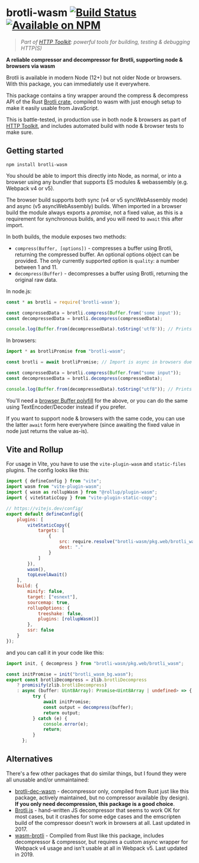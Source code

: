 # brotli-wasm [![Build Status](https://github.com/httptoolkit/brotli-wasm/workflows/CI/badge.svg)](https://github.com/httptoolkit/brotli-wasm/actions) [![Available on NPM](https://img.shields.io/npm/v/brotli-wasm.svg)](https://npmjs.com/package/brotli-wasm)

> _Part of [HTTP Toolkit](https://httptoolkit.tech): powerful tools for building, testing & debugging HTTP(S)_

**A reliable compressor and decompressor for Brotli, supporting node & browsers via wasm**

Brotli is available in modern Node (12+) but not older Node or browsers. With this package, you can immediately use it everywhere.

This package contains a tiny wrapper around the compress & decompress API of the Rust [Brotli crate](https://crates.io/crates/brotli), compiled to wasm with just enough setup to make it easily usable from JavaScript.

This is battle-tested, in production use in both node & browsers as part of [HTTP Toolkit](https://httptoolkit.tech/), and includes automated build with node & browser tests to make sure.

## Getting started

```
npm install brotli-wasm
```

You should be able to import this directly into Node, as normal, or into a browser using any bundler that supports ES modules & webassembly (e.g. Webpack v4 or v5).

The browser build supports both sync (v4 or v5 syncWebAssembly mode) and async (v5 asyncWebAssembly) builds. When imported in a browser build the module always exports a _promise_, not a fixed value, as this is a requirement for synchronous builds, and you will need to `await` this after import.

In both builds, the module exposes two methods:

-   `compress(Buffer, [options])` - compresses a buffer using Brotli, returning the compressed buffer. An optional options object can be provided. The only currently supported option is `quality`: a number between 1 and 11.
-   `decompress(Buffer)` - decompresses a buffer using Brotli, returning the original raw data.

In node.js:

```javascript
const * as brotli = require('brotli-wasm');

const compressedData = brotli.compress(Buffer.from('some input'));
const decompressedData = brotli.decompress(compressedData);

console.log(Buffer.from(decompressedData).toString('utf8')); // Prints 'some input'
```

In browsers:

```javascript
import * as brotliPromise from "brotli-wasm";

const brotli = await brotliPromise; // Import is async in browsers due to wasm requirements!

const compressedData = brotli.compress(Buffer.from("some input"));
const decompressedData = brotli.decompress(compressedData);

console.log(Buffer.from(decompressedData).toString("utf8")); // Prints 'some input'
```

You'll need a [browser Buffer polyfill](https://www.npmjs.com/package/browserify-zlib) for the above, or you can do the same using TextEncoder/Decoder instead if you prefer.

If you want to support node & browsers with the same code, you can use the latter `await` form here everywhere (since awaiting the fixed value in node just returns the value as-is).

## Vite and Rollup

For usage in Vite, you have to use the `vite-plugin-wasm` and `static-files` plugins. The config looks like this:

```javascript
import { defineConfig } from "vite";
import wasm from "vite-plugin-wasm";
import { wasm as rollupWasm } from "@rollup/plugin-wasm";
import { viteStaticCopy } from "vite-plugin-static-copy";

// https://vitejs.dev/config/
export default defineConfig({
    plugins: [
        viteStaticCopy({
            targets: [
                {
                    src: require.resolve("brotli-wasm/pkg.web/brotli_wasm_bg.wasm"),
                    dest: "."
                }
            ]
        }),
        wasm(),
        topLevelAwait()
    ],
    build: {
        minify: false,
        target: ["esnext"],
        sourcemap: true,
        rollupOptions: {
            treeshake: false,
            plugins: [rollupWasm()]
        },
        ssr: false
    }
});
```

and you can call it in your code like this:

```typescript
import init, { decompress } from "brotli-wasm/pkg.web/brotli_wasm";

const initPromise = init("brotli_wasm_bg.wasm");
export const brotliDecompress = zlib.brotliDecompress
    ? promisify(zlib.brotliDecompress)
    : async (buffer: Uint8Array): Promise<Uint8Array | undefined> => {
          try {
              await initPromise;
              const output = decompress(buffer);
              return output;
          } catch (e) {
              console.error(e);
              return;
          }
      };
```

## Alternatives

There's a few other packages that do similar things, but I found they were all unusable and/or unmaintained:

-   [brotli-dec-wasm](https://www.npmjs.com/package/brotli-dec-wasm) - decompressor only, compiled from Rust just like this package, actively maintained, but no compressor available (by design). **If you only need decompression, this package is a good choice**.
-   [Brotli.js](https://www.npmjs.com/package/brotli) - hand-written JS decompressor that seems to work OK for most cases, but it crashes for some edge cases and the emscripten build of the compressor doesn't work in browsers at all. Last updated in 2017.
-   [wasm-brotli](https://www.npmjs.com/package/wasm-brotli) - Compiled from Rust like this package, includes decompressor & compressor, but requires a custom async wrapper for Webpack v4 usage and isn't usable at all in Webpack v5. Last updated in 2019.
